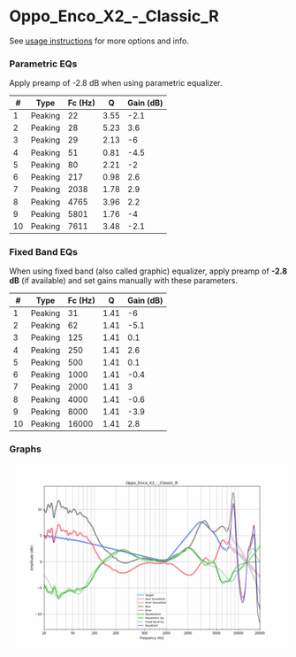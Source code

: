# Oppo_Enco_X2_-_Classic_R
See [usage instructions](https://github.com/jaakkopasanen/AutoEq#usage) for more options and info.

### Parametric EQs
Apply preamp of -2.8 dB when using parametric equalizer.

|   # | Type    |   Fc (Hz) |    Q |   Gain (dB) |
|-----|---------|-----------|------|-------------|
|   1 | Peaking |        22 | 3.55 |        -2.1 |
|   2 | Peaking |        28 | 5.23 |         3.6 |
|   3 | Peaking |        29 | 2.13 |        -6   |
|   4 | Peaking |        51 | 0.81 |        -4.5 |
|   5 | Peaking |        80 | 2.21 |        -2   |
|   6 | Peaking |       217 | 0.98 |         2.6 |
|   7 | Peaking |      2038 | 1.78 |         2.9 |
|   8 | Peaking |      4765 | 3.96 |         2.2 |
|   9 | Peaking |      5801 | 1.76 |        -4   |
|  10 | Peaking |      7611 | 3.48 |        -2.1 |

### Fixed Band EQs
When using fixed band (also called graphic) equalizer, apply preamp of **-2.8 dB** (if available) and set gains manually with these parameters.

|   # | Type    |   Fc (Hz) |    Q |   Gain (dB) |
|-----|---------|-----------|------|-------------|
|   1 | Peaking |        31 | 1.41 |        -6   |
|   2 | Peaking |        62 | 1.41 |        -5.1 |
|   3 | Peaking |       125 | 1.41 |         0.1 |
|   4 | Peaking |       250 | 1.41 |         2.6 |
|   5 | Peaking |       500 | 1.41 |         0.1 |
|   6 | Peaking |      1000 | 1.41 |        -0.4 |
|   7 | Peaking |      2000 | 1.41 |         3   |
|   8 | Peaking |      4000 | 1.41 |        -0.6 |
|   9 | Peaking |      8000 | 1.41 |        -3.9 |
|  10 | Peaking |     16000 | 1.41 |         2.8 |

### Graphs
![](./Oppo_Enco_X2_-_Classic_R.png)
